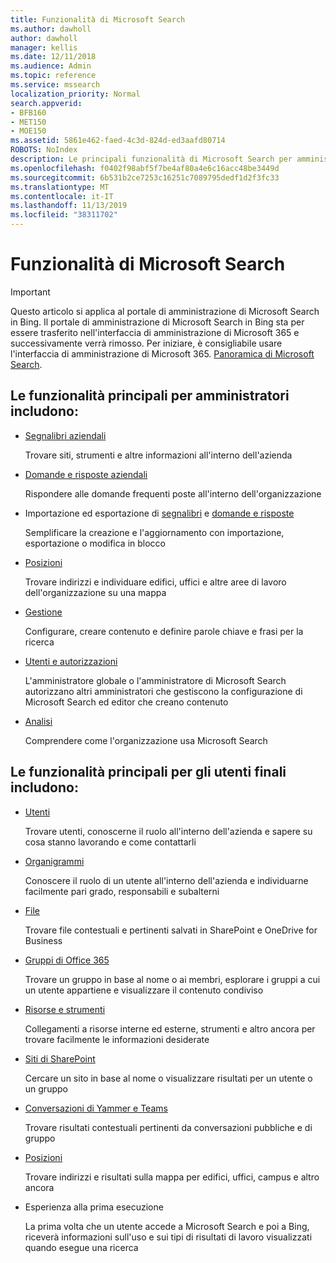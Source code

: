 ```yaml
---
title: Funzionalità di Microsoft Search
ms.author: dawholl
author: dawholl
manager: kellis
ms.date: 12/11/2018
ms.audience: Admin
ms.topic: reference
ms.service: mssearch
localization_priority: Normal
search.appverid:
- BFB160
- MET150
- MOE150
ms.assetid: 5861e462-faed-4c3d-824d-ed3aafd80714
ROBOTS: NoIndex
description: Le principali funzionalità di Microsoft Search per amministratori e utenti finali includono segnalibri, domande e risposte, gestione e informazioni dettagliate sui dati
ms.openlocfilehash: f0402f98abf5f7be4af80a4e6c16acc48be3449d
ms.sourcegitcommit: 6b531b2ce7253c16251c7089795dedf1d2f3fc33
ms.translationtype: MT
ms.contentlocale: it-IT
ms.lasthandoff: 11/13/2019
ms.locfileid: "38311702"
---
```

# <a name="features-of-microsoft-search"></a>Funzionalità di Microsoft Search

> [!IMPORTANT]
> Questo articolo si applica al portale di amministrazione di Microsoft Search in Bing. Il portale di amministrazione di Microsoft Search in Bing sta per essere trasferito nell'interfaccia di amministrazione di Microsoft 365 e successivamente verrà rimosso. Per iniziare, è consigliabile usare l'interfaccia di amministrazione di Microsoft 365. [Panoramica di Microsoft Search](overview-microsoft-search.md).

## <a name="key-admin-features-include"></a>Le funzionalità principali per amministratori includono:

- [Segnalibri aziendali](create-and-manage-bookmarks.md)
    
    Trovare siti, strumenti e altre informazioni all'interno dell'azienda
    
- [Domande e risposte aziendali](create-and-manage-qas.md)
    
    Rispondere alle domande frequenti poste all'interno dell'organizzazione
    
- Importazione ed esportazione di [segnalibri](bulk-create-bookmarks.md) e [domande e risposte](bulk-create-qas.md)
    
    Semplificare la creazione e l'aggiornamento con importazione, esportazione o modifica in blocco

- [Posizioni](locations.md)
    
    Trovare indirizzi e individuare edifici, uffici e altre aree di lavoro dell'organizzazione su una mappa
    
- [Gestione](set-up-microsoft-search.md)
    
    Configurare, creare contenuto e definire parole chiave e frasi per la ricerca
    
- [Utenti e autorizzazioni](add-users.md)
    
    L'amministratore globale o l'amministratore di Microsoft Search autorizzano altri amministratori che gestiscono la configurazione di Microsoft Search ed editor che creano contenuto
    
- [Analisi](get-insights.md) 
    
    Comprendere come l'organizzazione usa Microsoft Search 
    
## <a name="key-end-user-features-include"></a>Le funzionalità principali per gli utenti finali includono:

- [Utenti](use/find-people-and-groups.md)
    
    Trovare utenti, conoscerne il ruolo all'interno dell'azienda e sapere su cosa stanno lavorando e come contattarli
    
- [Organigrammi](use/find-people-and-groups.md)
    
    Conoscere il ruolo di un utente all'interno dell'azienda e individuarne facilmente pari grado, responsabili e subalterni
    
- [File](use/find-files.md)
    
    Trovare file contestuali e pertinenti salvati in SharePoint e OneDrive for Business
    
- [Gruppi di Office 365](use/find-people-and-groups.md)
    
    Trovare un gruppo in base al nome o ai membri, esplorare i gruppi a cui un utente appartiene e visualizzare il contenuto condiviso
    
- [Risorse e strumenti](use/find-resources-tools-and-more.md)
    
    Collegamenti a risorse interne ed esterne, strumenti e altro ancora per trovare facilmente le informazioni desiderate
    
- [Siti di SharePoint](use/find-sharepoint-sites.md)
    
    Cercare un sito in base al nome o visualizzare risultati per un utente o un gruppo
    
- [Conversazioni di Yammer e Teams](use/find-conversations.md)
    
    Trovare risultati contestuali pertinenti da conversazioni pubbliche e di gruppo

- [Posizioni](use/find-locations.md)
    
    Trovare indirizzi e risultati sulla mappa per edifici, uffici, campus e altro ancora
    
- Esperienza alla prima esecuzione
    
    La prima volta che un utente accede a Microsoft Search e poi a Bing, riceverà informazioni sull'uso e sui tipi di risultati di lavoro visualizzati quando esegue una ricerca